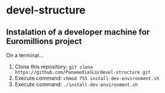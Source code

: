 # devel-structure

## Instalation of a developer machine for Euromillions project

On a terminal...
1. Clone this repository: 
```git clone https://github.com/PanamediaSLU/devel-structure.git```
2. Execute command: 
```chmod 755 install-dev-environment.sh```
3. Execute command: 
```./install-dev-environment.sh``` 

